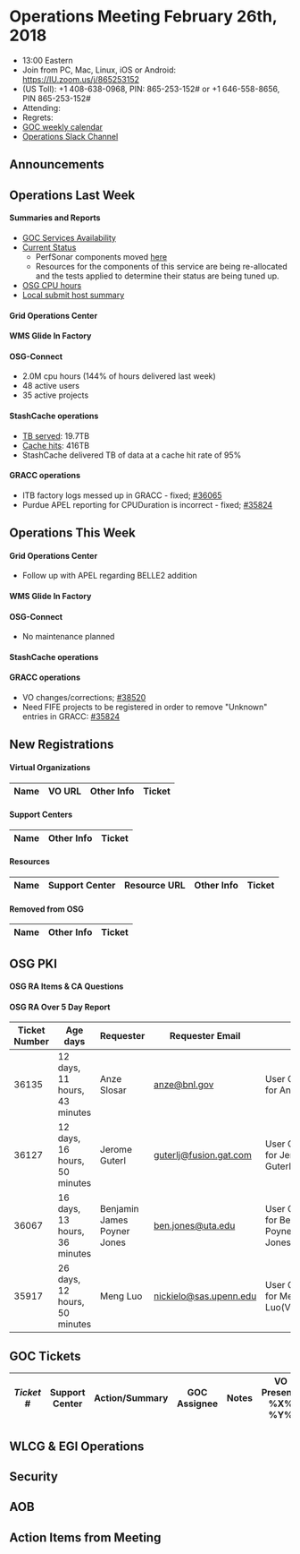 # Operations Meeting February 26th, 2018
   * 13:00 Eastern 
   * Join from PC, Mac, Linux, iOS or Android: https://IU.zoom.us/j/865253152
   * (US Toll): +1 408-638-0968, PIN: 865-253-152# or +1 646-558-8656, PIN 865-253-152#
   * Attending: 
   * Regrets: 
   * [GOC weekly calendar](http://www.google.com/calendar/embed?src=c1htpcfoe6btrtc7n3uddg8mvs%40group.calendar.google.com&ctz=America/New_York)
   * [Operations Slack Channel](https://opensciencegrid.slack.com/messages/C5GAYBGA0/)

## Announcements
   
## Operations Last Week

#### Summaries and Reports
   * [GOC Services Availability](http://monitor.grid.iu.edu/availability/avail_week_overview.html)
   * [Current Status](http://monitor.grid.iu.edu/availability/production.html)
      * PerfSonar components moved [here](http://monitor.grid.iu.edu/availability/perfsonar.html)
      * Resources for the components of this service are being re-allocated and the tests applied to determine their status are being tuned up.
   * [OSG CPU hours](http://tinyurl.com/mf96b88)
   * [Local submit host summary](http://osg-flock.grid.iu.edu/overview/)
   
#### Grid Operations Center
   
#### WMS Glide In Factory

#### OSG-Connect
   * 2.0M cpu hours (144% of hours delivered last week)
   * 48 active users
   * 35 active projects

#### StashCache operations
   * [TB served](http://tinyurl.com/ydaereyo): 19.7TB
   * [Cache hits](http://tinyurl.com/ydaereyo): 416TB
   * StashCache delivered TB of data at a cache hit rate of 95%
   
####  GRACC operations
   * ITB factory logs messed up in GRACC - fixed; [#36065](https://ticket.opensciencegrid.org/36065)
   * Purdue APEL reporting for CPUDuration is incorrect - fixed; [#35824](https://ticket.opensciencegrid.org/35824)

## Operations This Week
   
#### Grid Operations Center
   * Follow up with APEL regarding BELLE2 addition
      
#### WMS Glide In Factory
   
#### OSG-Connect 
   * No maintenance planned
   
#### StashCache operations

#### GRACC operations
   * VO changes/corrections; [#38520](https://ticket.opensciencegrid.org/35820)
   * Need FIFE projects to be registered in order to remove "Unknown" entries in GRACC: [#35824](https://ticket.opensciencegrid.org/35943)

## New Registrations

#### Virtual Organizations
| Name | VO URL | Other Info | Ticket |
| ---- | ------ | ---------- | ------ |


#### Support Centers
| Name | Other Info | Ticket |
| ---- | ---------- | ------ |

#### Resources
| Name | Support Center | Resource URL | Other Info | Ticket |
| ---- | -------------- | ------------ | ---------- | ------ |


#### Removed from OSG
| Name | Other Info | Ticket |
| ---- | ---------- | ------ |

## OSG PKI

#### OSG RA Items & CA Questions

#### OSG RA Over 5 Day Report
| Ticket Number	|Age days	|Requester	|Requester Email		|Request |
| --------- | ------- | --------- | ----------------- | ------ |
| 36135 | 12 days, 11 hours, 43 minutes | Anze Slosar | anze@bnl.gov | User Certificate Request for Anze Slosar(VO:LSST) |
| 36127 | 12 days, 16 hours, 50 minutes | Jerome Guterl | guterlj@fusion.gat.com | User Certificate Request for Jerome Guterl(VO:NERSC) |
| 36067 | 16 days, 13 hours, 36 minutes | Benjamin James Poyner Jones | ben.jones@uta.edu | User Certificate Request for Benjamin James Poyner Jones(VO:IceCube) | 
| 35917 | 26 days, 12 hours, 50 minutes | Meng Luo | nickielo@sas.upenn.edu | User Certificate Request for Meng Luo(VO:snoplus.snolab.ca) |

## GOC Tickets

| *Ticket #* | Support Center | Action/Summary | GOC Assignee | Notes | VO Present? %X% %Y%|
| ---------- | -------------- | -------------- | ------------ | ----- | ------------------ |


## WLCG & EGI Operations

## Security 

## AOB
   
## Action Items from Meeting
   
   
